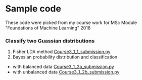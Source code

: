 # Sample code
These code were picked from my course work for MSc Module "Foundations of Machine Learning" 2018

### Classify two Guassian distributions

1. Fisher LDA method [Course3_1_1_submission.py](samplecode/Course3_1_1_submission.py)
2. Bayesian probability distribution and classification
 - with balanced data [Course3_1_2a_submission.py](samplecode/Course3_1_2a_submission.py)
 - with unbalanced data [Course3_1_2b_submission.py](samplecode/Course3_1_2b_submission.py)
